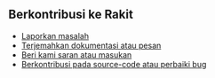 ## Berkontribusi ke Rakit

- [Laporkan masalah](../docs/internals/report-an-issue.md)
- [Terjemahkan dokumentasi atau pesan](packages/docs/data/terjemahan.md)
- [Beri kami saran atau masukan](http://rakit.esyede.my.id/forum/2-pengembangan/)
- [Berkontribusi pada source-code atau perbaiki bug](packages/docs/data/kontribusi.md#menggunakan-git)
